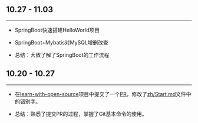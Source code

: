 ## 10.27 - 11.03
------

- SpringBoot快速搭建HelloWorld项目

- SpringBoot+Mybatis对MySQL增删改查

- 总结：大致了解了SpringBoot的工作流程




## 10.20 - 10.27
------
 
- 在[learn-with-open-source](https://github.com/zhuangbiaowei/learn-with-open-source)项目中提交了一个[PR](https://github.com/zhuangbiaowei/learn-with-open-source/pull/35)，修改了[zh/Start.md](https://github.com/zhuangbiaowei/learn-with-open-source/blob/master/zh/Start.md)文件中的错别字。

- 总结：熟悉了提交PR的过程，掌握了Git基本命令的使用。 
